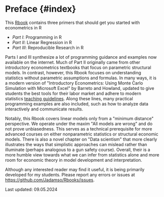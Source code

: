 # Preface {#index}

<!--- Add Title Image
<img src="Figures_Manual/Logo.png" class="cover" height="50%"/>  

--->


This [Rbook](https://jadamso.github.io/Rbooks/) contains three primers that should get you started with econometrics in R

 * *Part   I*: Programming in R
 * *Part  II*: Linear Regression in R
 * *Part III*: Reproducible Research in R

Parts I and III synthesize a lot of programming guidance and examples now available on the internet. Much of Part II originally came from other introductory econometrics textbooks that focus on parametric structural models. In contrast, however, this Rbook focuses on understanding statistics without parametric assumptions and formulas. In many ways, it is a modern version of "Introductory Econometrics: Using Monte Carlo Simulation with Microsoft Excel" by Barreto and Howland, updated to give students the best tools for their labor market and adhere to modern statistics [teaching guidelines](https://www.amstat.org/education/curriculum-guidelines-for-undergraduate-programs-in-statistical-science-). Along these lines, many practical programming examples are also included, such as how to analyze data interactively and communicate results. 

Notably, this Rbook covers linear models only from a "minimum distance" perspective. We operate under the maxim "All models are wrong" and do not prove unbiasedness. This serves as a technical prerequisite for more advanced courses on either nonparametric statistics or structural economic models. There is also a novel chapter on "Data scientism" that more clearly illustrates the ways that simplistic approaches can mislead rather than illuminate (perhaps analogous to a gun safety course). Overall, their is a more humble view towards what we can infer from statistics alone and more room for economic theory in model development and interpretation.

Although any interested reader may find it useful, it is being primarily developed for my students. Please report any errors or issues at https://github.com/Jadamso/Rbooks/issues.

Last updated: 09.05.2024

